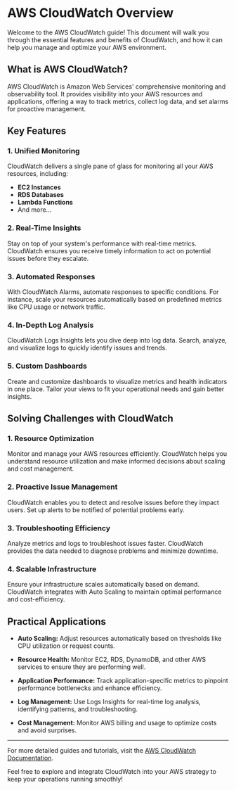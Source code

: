 # AWS CloudWatch Overview

Welcome to the AWS CloudWatch guide! This document will walk you through the essential features and benefits of CloudWatch, and how it can help you manage and optimize your AWS environment.

## What is AWS CloudWatch?

AWS CloudWatch is Amazon Web Services' comprehensive monitoring and observability tool. It provides visibility into your AWS resources and applications, offering a way to track metrics, collect log data, and set alarms for proactive management.

## Key Features

### 1. **Unified Monitoring**

CloudWatch delivers a single pane of glass for monitoring all your AWS resources, including:
- **EC2 Instances**
- **RDS Databases**
- **Lambda Functions**
- And more...

### 2. **Real-Time Insights**

Stay on top of your system's performance with real-time metrics. CloudWatch ensures you receive timely information to act on potential issues before they escalate.

### 3. **Automated Responses**

With CloudWatch Alarms, automate responses to specific conditions. For instance, scale your resources automatically based on predefined metrics like CPU usage or network traffic.

### 4. **In-Depth Log Analysis**

CloudWatch Logs Insights lets you dive deep into log data. Search, analyze, and visualize logs to quickly identify issues and trends.

### 5. **Custom Dashboards**

Create and customize dashboards to visualize metrics and health indicators in one place. Tailor your views to fit your operational needs and gain better insights.

## Solving Challenges with CloudWatch

### **1. Resource Optimization**

Monitor and manage your AWS resources efficiently. CloudWatch helps you understand resource utilization and make informed decisions about scaling and cost management.

### **2. Proactive Issue Management**

CloudWatch enables you to detect and resolve issues before they impact users. Set up alerts to be notified of potential problems early.

### **3. Troubleshooting Efficiency**

Analyze metrics and logs to troubleshoot issues faster. CloudWatch provides the data needed to diagnose problems and minimize downtime.

### **4. Scalable Infrastructure**

Ensure your infrastructure scales automatically based on demand. CloudWatch integrates with Auto Scaling to maintain optimal performance and cost-efficiency.

## Practical Applications

- **Auto Scaling:** Adjust resources automatically based on thresholds like CPU utilization or request counts.
  
- **Resource Health:** Monitor EC2, RDS, DynamoDB, and other AWS services to ensure they are performing well.

- **Application Performance:** Track application-specific metrics to pinpoint performance bottlenecks and enhance efficiency.

- **Log Management:** Use Logs Insights for real-time log analysis, identifying patterns, and troubleshooting.

- **Cost Management:** Monitor AWS billing and usage to optimize costs and avoid surprises.

---

For more detailed guides and tutorials, visit the [AWS CloudWatch Documentation](https://docs.aws.amazon.com/AmazonCloudWatch/latest/monitoring/WhatIsCloudWatch.html).

Feel free to explore and integrate CloudWatch into your AWS strategy to keep your operations running smoothly!
